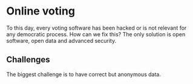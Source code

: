 # Online voting
To this day, every voting software has been hacked or is not relevant for any democratic process. How can we fix this? The only solution is open software, open data and advanced security. 
## Challenges
The biggest challenge is to have correct but anonymous data. 
